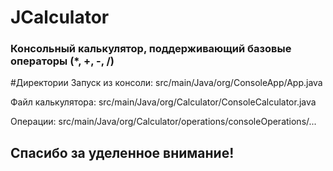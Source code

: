 # JCalculator

### Консольный калькулятор, поддерживающий базовые операторы (*, +, -, /)

#Директории
Запуск из консоли: src/main/Java/org/ConsoleApp/App.java

Файл калькулятора: src/main/Java/org/Calculator/ConsoleCalculator.java

Операции: src/main/Java/org/Calculator/operations/consoleOperations/...

## Спасибо за уделенное внимание!
